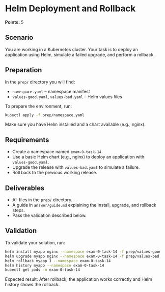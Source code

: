 # Helm Deployment and Rollback

**Points:** 5

## Scenario
You are working in a Kubernetes cluster. Your task is to deploy an application using Helm, simulate a failed upgrade, and perform a rollback.

## Preparation
In the `prep/` directory you will find:
- `namespace.yaml` – namespace manifest
- `values-good.yaml`, `values-bad.yaml` – Helm values files

To prepare the environment, run:

```sh
kubectl apply -f prep/namespace.yaml
```

Make sure you have Helm installed and a chart available (e.g., nginx).

## Requirements
- Create a namespace named `exam-0-task-14`.
- Use a basic Helm chart (e.g., nginx) to deploy an application with `values-good.yaml`.
- Upgrade the release with `values-bad.yaml` to simulate a failure.
- Roll back to the previous working release.

## Deliverables
- All files in the `prep/` directory.
- A guide in `answer/guide.md` explaining the install, upgrade, and rollback steps.
- Pass the validation described below.

## Validation
To validate your solution, run:

```sh
helm install myapp nginx --namespace exam-0-task-14 -f prep/values-good.yaml
helm upgrade myapp nginx --namespace exam-0-task-14 -f prep/values-bad.yaml || echo "Upgrade failed (expected)"
helm rollback myapp 1 --namespace exam-0-task-14
helm history myapp --namespace exam-0-task-14
kubectl get pods -n exam-0-task-14
```
Expected result: After rollback, the application works correctly and Helm history shows the rollback.
